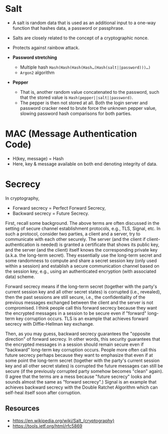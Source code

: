 # Salt

- A salt is random data that is used as an additional input to a one-way function that hashes data, a password or passphrase.
- Salts are closely related to the concept of a cryptographic nonce.
- Protects against rainbow attack.

- **Password stretching** 
    - Multiple hash `Hash(Hash(Hash(Hash…(Hash(salt||password)))…)` 
    - `Argon2` algorithm

- **Pepper** 
    - That is, another random value concatenated to the password, such that the stored value is `Hash(pepper||salt||password)`. 
    - The pepper is then not stored at all. Both the login server and password cracker need to brute force the unknown pepper value, slowing password hash comparisons for both parties.


# MAC (Message Authentication Code)
- H(key, message) = Hash
- Here, key & message available on both end denoting integrity of data.


# Secrecy

In cryptography, 
- Forward secrecy = Perfect Forward Secrecy, 
- Backward secrecy = Future Secrecy.

First, recall some background. The above terms are often discussed in the setting of secure channel establishment protocols, e.g., TLS, Signal, etc. In such a protocol, consider two parties, a client and a server, try to communicate with each other securely. The server (and the client if client-authentication is needed) is granted a certificate that shows its public key, and the server (and the client) itself knows the corresponding private key (a.k.a. the long-term secret). They essentially use the long-term secret and some randomness to compute and share a secret session key (only used within a session) and establish a secure communication channel based on the session key, e.g., using an authenticated encryption (with associated data) scheme.

Forward secrecy means if the long-term secret (together with the party's current session key and all other secret states) is corrupted (i.e., revealed), then the past sessions are still secure, i.e., the confidentiality of the previous messages exchanged between the client and the server is not compromised. I think people call this forward secrecy because they want the encrypted messages in a session to be secure even if "forward" long-term key corruption occurs. TLS is an example that achieves forward secrecy with Diffie-Hellman key exchange.

Then, as you may guess, backward secrecy guarantees the "opposite direction" of forward secrecy. In other words, this security guarantees that the encrypted messages in a session should remain secure even if "backward" long-term key corruption occurs. People more often call this future secrecy perhaps because they want to emphasize that even if at some point the long-term secret (together with the party's current session key and all other secret states) is corrupted the future messages can still be secure (if the previously corrupted party somehow becomes "clean" again). (I agree that the terms are a mess because "future secrecy" looks and sounds almost the same as "forward secrecy".) Signal is an example that achieves backward secrecy with the Double Ratchet Algorithm which can self-heal itself soon after corruption.

## Resources
- https://en.wikipedia.org/wiki/Salt_(cryptography)
- https://tools.ietf.org/html/rfc5869